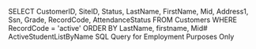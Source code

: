 SELECT CustomerID, SiteID, Status, LastName, FirstName, Mid, Address1, Ssn, Grade, RecordCode, AttendanceStatus
FROM Customers
WHERE RecordCode  = 'active'
ORDER BY LastName, firstname, Mid# ActiveStudentListByName
SQL Query for Employment Purposes Only

